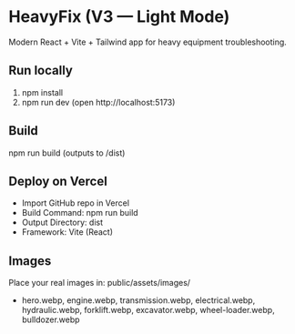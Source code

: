 # HeavyFix (V3 — Light Mode)
Modern React + Vite + Tailwind app for heavy equipment troubleshooting.

## Run locally
1. npm install
2. npm run dev  (open http://localhost:5173)

## Build
npm run build  (outputs to /dist)

## Deploy on Vercel
- Import GitHub repo in Vercel
- Build Command: npm run build
- Output Directory: dist
- Framework: Vite (React)

## Images
Place your real images in: public/assets/images/
- hero.webp, engine.webp, transmission.webp, electrical.webp, hydraulic.webp, forklift.webp, excavator.webp, wheel-loader.webp, bulldozer.webp
